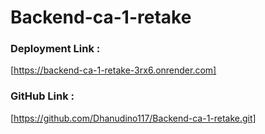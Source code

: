 # Backend-ca-1-retake


### Deployment Link :
 [https://backend-ca-1-retake-3rx6.onrender.com]


### GitHub Link : 
[https://github.com/Dhanudino117/Backend-ca-1-retake.git]